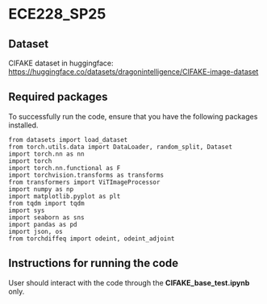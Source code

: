 # ECE228_SP25
## Dataset
CIFAKE dataset in huggingface: https://huggingface.co/datasets/dragonintelligence/CIFAKE-image-dataset

## Required packages
To successfully run the code, ensure that you have the following packages installed.

```
from datasets import load_dataset
from torch.utils.data import DataLoader, random_split, Dataset
import torch.nn as nn
import torch
import torch.nn.functional as F
import torchvision.transforms as transforms
from transformers import ViTImageProcessor
import numpy as np
import matplotlib.pyplot as plt
from tqdm import tqdm
import sys
import seaborn as sns
import pandas as pd
import json, os
from torchdiffeq import odeint, odeint_adjoint
```
## Instructions for running the code
User should interact with the code through the **CIFAKE_base_test.ipynb** only.
